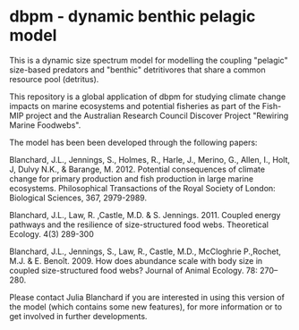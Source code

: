# dbpm - dynamic benthic pelagic model

This is a dynamic size spectrum model for modelling the coupling "pelagic" size-based predators 
and "benthic" detritivores that share a common resource pool (detritus).

This repository is a global application of dbpm for studying climate change impacts on marine ecosystems and 
potential fisheries as part of the Fish-MIP project and the Australian Research Council Discover Project "Rewiring Marine Foodwebs".

The model has been been developed through the following papers:

Blanchard, J.L., Jennings, S., Holmes, R., Harle, J., Merino, G., Allen, I., Holt, J, Dulvy N.K., & Barange, M. 2012. 
Potential consequences of climate change for primary production and fish production in large marine ecosystems. 
Philosophical Transactions of the Royal Society of London: Biological Sciences, 367, 2979-2989. 

Blanchard, J.L., Law, R. ,Castle, M.D. & S. Jennings. 2011. 
Coupled energy pathways and the resilience of size-structured food webs. Theoretical Ecology. 4(3) 289-300

Blanchard, J.L., Jennings, S., Law, R., Castle, M.D., McCloghrie P.,Rochet, M.J. & E. Benoît. 2009. 
How does abundance scale with body size in coupled size-structured food webs? Journal of Animal Ecology. 78: 270–280.


Please contact Julia Blanchard if you are interested in using this version of the model (which contains some new features), 
for more information or to get involved in further developments.
